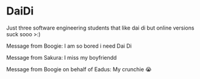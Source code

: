 # DaiDi
Just three software engineering students that like dai di but online versions suck sooo >:)

Message from Boogie: I am so bored i need Dai Di

Message from Sakura: I miss my boyfriendd

Message from Boogie on behalf of Eadus: My crunchie 😭
